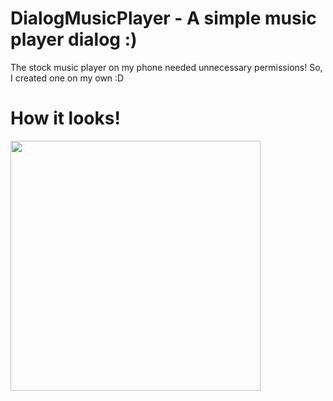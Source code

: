 # DialogMusicPlayer - A simple music player dialog :)
The stock music player on my phone needed unnecessary permissions! So, I created one on my own :D

# How it looks!

<img src="https://user-images.githubusercontent.com/50027064/132986538-25d086f6-2a68-4529-93cc-396afa99cb63.jpg" height="400px"/>

